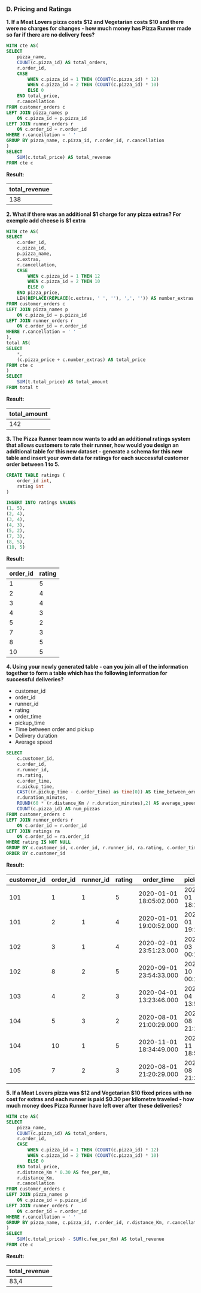 <h3>D. Pricing and Ratings</h3>

**1. If a Meat Lovers pizza costs $12 and Vegetarian costs $10 and there were no charges for changes - how much money has Pizza Runner made so far if there are no delivery fees?**
```SQL
WITH cte AS(
SELECT
	pizza_name,
	COUNT(c.pizza_id) AS total_orders,
	r.order_id,
	CASE
		WHEN c.pizza_id = 1 THEN (COUNT(c.pizza_id) * 12)
		WHEN c.pizza_id = 2 THEN (COUNT(c.pizza_id) * 10)
		ELSE 0
	END total_price,
	r.cancellation
FROM customer_orders c
LEFT JOIN pizza_names p
	ON c.pizza_id = p.pizza_id
LEFT JOIN runner_orders r
	ON c.order_id = r.order_id
WHERE r.cancellation = ' '
GROUP BY pizza_name, c.pizza_id, r.order_id, r.cancellation
)
SELECT
	SUM(c.total_price) AS total_revenue
FROM cte c
```
**Result:**

| total_revenue |
|---------------|
| 138           |

**2. What if there was an additional $1 charge for any pizza extras? For exemple add cheese is $1 extra**
```SQL
WITH cte AS(
SELECT
	c.order_id,
	c.pizza_id,
	p.pizza_name,
	c.extras,
	r.cancellation,
	CASE
		WHEN c.pizza_id = 1 THEN 12
		WHEN c.pizza_id = 2 THEN 10
		ELSE 0
	END pizza_price,
	LEN(REPLACE(REPLACE(c.extras, ' ', ''), ',', '')) AS number_extras
FROM customer_orders c
LEFT JOIN pizza_names p
	ON c.pizza_id = p.pizza_id
LEFT JOIN runner_orders r
	ON c.order_id = r.order_id
WHERE r.cancellation = ' '
),
total AS(
SELECT
	*,
	(c.pizza_price + c.number_extras) AS total_price
FROM cte c
)
SELECT
	SUM(t.total_price) AS total_amount
FROM total t
```
**Result:**

| total_amount |
|--------------|
| 142          |

**3. The Pizza Runner team now wants to add an additional ratings system that allows customers to rate their runner, how would you design an additional table for this new dataset - generate a schema for this new table and insert your own data for ratings for each successful customer order between 1 to 5.**
```SQL
CREATE TABLE ratings (
	order_id int,
	rating int
)

INSERT INTO ratings VALUES 
(1, 5), 
(2, 4), 
(3, 4), 
(4, 3), 
(5, 2), 
(7, 3),
(8, 5), 
(10, 5)
```
**Result:**

| order_id | rating |
|----------|--------|
| 1        | 5      |
| 2        | 4      |
| 3        | 4      |
| 4        | 3      |
| 5        | 2      |
| 7        | 3      |
| 8        | 5      |
| 10       | 5      |

**4. Using your newly generated table - can you join all of the information together to form a table which has the following information for successful deliveries?**
- customer_id
- order_id
- runner_id
- rating
- order_time
- pickup_time
- Time between order and pickup
- Delivery duration
- Average speed
```SQL
SELECT 
	c.customer_id,
	c.order_id,
	r.runner_id,
	ra.rating,
	c.order_time,
	r.pickup_time,
	CAST((r.pickup_time - c.order_time) as time(0)) AS time_between_order_pickup,
	r.duration_minutes,
	ROUND(60 * (r.distance_Km / r.duration_minutes),2) AS average_speed,
	COUNT(c.pizza_id) AS num_pizzas
FROM customer_orders c
LEFT JOIN runner_orders r
	ON c.order_id = r.order_id
LEFT JOIN ratings ra
	ON c.order_id = ra.order_id
WHERE rating IS NOT NULL
GROUP BY c.customer_id, c.order_id, r.runner_id, ra.rating, c.order_time, r.pickup_time, r.duration_minutes, r.distance_Km
ORDER BY c.customer_id
```
**Result:**

| customer_id | order_id | runner_id | rating | order_time              | pickup_time         | time_between_order_pickup | duration_minutes | average_speed | num_pizzas |
|-------------|----------|-----------|--------|-------------------------|---------------------|---------------------------|------------------|---------------|------------|
| 101         | 1        | 1         | 5      | 2020-01-01 18:05:02.000 | 2020-01-01 18:15:34 | 00:10:32                  | 32               | 37,5          | 1          |
| 101         | 2        | 1         | 4      | 2020-01-01 19:00:52.000 | 2020-01-01 19:10:54 | 00:10:02                  | 27               | 44,44         | 1          |
| 102         | 3        | 1         | 4      | 2020-02-01 23:51:23.000 | 2020-01-03 00:12:37 | 00:21:14                  | 20               | 40,2          | 2          |
| 102         | 8        | 2         | 5      | 2020-09-01 23:54:33.000 | 2020-01-10 00:15:02 | 00:20:29                  | 15               | 93,6          | 1          |
| 103         | 4        | 2         | 3      | 2020-04-01 13:23:46.000 | 2020-01-04 13:53:03 | 00:29:17                  | 40               | 35,1          | 3          |
| 104         | 5        | 3         | 2      | 2020-08-01 21:00:29.000 | 2020-01-08 21:10:57 | 00:10:28                  | 15               | 40            | 1          |
| 104         | 10       | 1         | 5      | 2020-11-01 18:34:49.000 | 2020-01-11 18:50:20 | 00:15:31                  | 10               | 60            | 2          |
| 105         | 7        | 2         | 3      | 2020-08-01 21:20:29.000 | 2020-01-08 21:30:45 | 00:10:16                  | 25               | 60            | 1          |

**5. If a Meat Lovers pizza was $12 and Vegetarian $10 fixed prices with no cost for extras and each runner is paid $0.30 per kilometre traveled - how much money does Pizza Runner have left over after these deliveries?**
```SQL
WITH cte AS(
SELECT
	pizza_name,
	COUNT(c.pizza_id) AS total_orders,
	r.order_id,
	CASE
		WHEN c.pizza_id = 1 THEN (COUNT(c.pizza_id) * 12)
		WHEN c.pizza_id = 2 THEN (COUNT(c.pizza_id) * 10)
		ELSE 0
	END total_price,
	r.distance_Km * 0.30 AS fee_per_Km,
	r.distance_Km,
	r.cancellation
FROM customer_orders c
LEFT JOIN pizza_names p
	ON c.pizza_id = p.pizza_id
LEFT JOIN runner_orders r
	ON c.order_id = r.order_id
WHERE r.cancellation = ' '
GROUP BY pizza_name, c.pizza_id, r.order_id, r.distance_Km, r.cancellation
)
SELECT
	SUM(c.total_price) - SUM(c.fee_per_Km) AS total_revenue
FROM cte c
```
**Result:**

| total_revenue |
|---------------|
| 83,4          |

